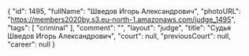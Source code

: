 {
    "id": 1495,
    "fullName": "Шведов Игорь Александрович",
    "photoURL": "https://members2020by.s3.eu-north-1.amazonaws.com/judge_1495",
    "tags": [
        "criminal"
    ],
    "comment": "",
    "layout": "judge",
    "title": "Судья Шведов Игорь Александрович",
    "court": null,
    "previousCourt": null,
    "career": null
}